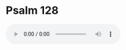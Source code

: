 # Psalm 128

<audio controls>
  <source src="https://openbible.com/audio/hays/BSB_19_Psa_128_H.mp3" type="audio/mp3" />
  <a href="https://openbible.com/audio/hays/BSB_19_Psa_128_H.mp3" download="https://openbible.com/audio/hays/BSB_19_Psa_128_H.mp3">Download MP3 audio</a>.
</audio>

<!--@include: @/bible/translations/bsb/19_psa/verses/128.md-->